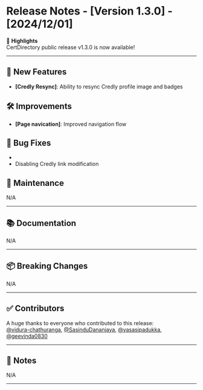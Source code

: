 # Release Notes - [Version 1.3.0] - [2024/12/01]

🎉 **Highlights**  
CertDirectory public release v1.3.0 is now available!

---

## 🚀 New Features
- **[Credly Resync]**: Ability to resync Credly profile image and badges


## 🛠 Improvements
- **[Page navication]**: Improved navigation flow

## 🐛 Bug Fixes
- 
- Disabling Credly link modification

## 🧰 Maintenance
N/A

---

## 📚 Documentation
N/A

---

## 📦 Breaking Changes
N/A

---

## ✅ Contributors
A huge thanks to everyone who contributed to this release:  
[@vidura-chathuranga](https://github.com/vidura-chathuranga), [@SasinduDananjaya](https://github.com/SasinduDananjaya), [@yasasipadukka](https://github.com/yasasipadukka), [@geevinda0830](https://github.com/geevinda0830)


---

## 📝 Notes
N/A

---

